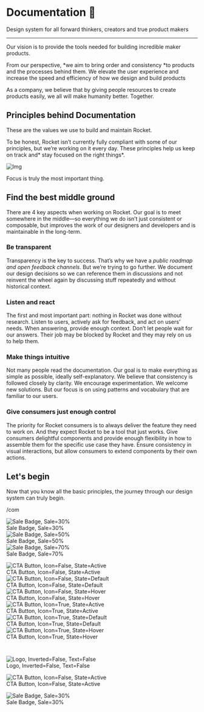 
# Documentation 🚀

Design system for all forward thinkers, creators and true product makers

---

Our vision is to provide the tools needed for building incredible maker products.

From our perspective, *we aim to bring order and consistency *to products and the processes behind them. We elevate the user experience and increase the speed and efficiency of how we design and build products

As a company, we believe that by giving people resources to create products easily, we all will make humanity better. Together.

## Principles behind Documentation

These are the values we use to build and maintain Rocket.

To be honest, Rocket isn’t currently fully compliant with some of our principles, but we’re working on it every day. These principles help us keep on track and* stay focused on the right things*.

![Img](https://studio-assets.supernova.io/design-systems/14533/9289758a-6300-472a-bbc6-a57098081abf.jpeg)

Focus is truly the most important thing.

## Find the best middle ground

There are 4 key aspects when working on Rocket. Our goal is to meet somewhere in the middle—so everything we do isn’t just consistent or composable, but improves the work of our designers and developers and is maintainable in the long-term.

### Be transparent

Transparency is the key to success. That’s why we have a *public roadmap and open feedback channels*. But we’re trying to go further. We document our design decisions so we can reference them in discussions and not reinvent the wheel again by discussing stuff repeatedly and without historical context.

### Listen and react

The first and most important part: nothing in Rocket was done without research. Listen to users, actively ask for feedback, and act on users’ needs. When answering, provide enough context. Don’t let people wait for our answers. Their job may be blocked by Rocket and they may rely on us to help them.

### Make things intuitive

Not many people read the documentation. Our goal is to make everything as simple as possible, ideally self-explanatory. We believe that consistency is followed closely by clarity. We encourage experimentation. We welcome new solutions. But our focus is on using patterns and vocabulary that are familiar to our users.

### Give consumers just enough control

The priority for Rocket consumers is to always deliver the feature they need to work on. And they expect Rocket to be a tool that just works. Give consumers delightful components and provide enough flexibility in how to assemble them for the specific use case they have. Ensure consistency in visual interactions, but allow consumers to extend components by their own actions.

## Let's begin

Now that you know all the basic principles, the journey through our design system can truly begin.

/com

  
![Sale Badge, Sale=30%](https://studio-assets.supernova.io/design-systems/14533/f8aaa648-dc35-4233-b752-572062e59163.png)  
Sale Badge, Sale=30%  
![Sale Badge, Sale=50%](https://studio-assets.supernova.io/design-systems/14533/e514d291-07d8-4e9d-a920-abe369fc2976.png)  
Sale Badge, Sale=50%  
![Sale Badge, Sale=70%](https://studio-assets.supernova.io/design-systems/14533/3f03b783-2fe8-49ad-9418-9cd6fcdbd9ce.png)  
Sale Badge, Sale=70%  


  
![CTA Button, Icon=False, State=Active](https://studio-assets.supernova.io/design-systems/14533/7deca7dc-ade7-4e73-8639-d169dc8017fa.png)  
CTA Button, Icon=False, State=Active  
![CTA Button, Icon=False, State=Default](https://studio-assets.supernova.io/design-systems/14533/5dbe0f12-27cc-4bdd-b28f-69ad8b9c5806.png)  
CTA Button, Icon=False, State=Default  
![CTA Button, Icon=False, State=Hover](https://studio-assets.supernova.io/design-systems/14533/27364e96-b441-43b0-9726-9a1dae64b38b.png)  
CTA Button, Icon=False, State=Hover  
![CTA Button, Icon=True, State=Active](https://studio-assets.supernova.io/design-systems/14533/6e48069a-bd99-4cc2-830c-a0267e52763d.png)  
CTA Button, Icon=True, State=Active  
![CTA Button, Icon=True, State=Default](https://studio-assets.supernova.io/design-systems/14533/bd10636e-576f-4b20-98bc-fb8fd23c9be8.png)  
CTA Button, Icon=True, State=Default  
![CTA Button, Icon=True, State=Hover](https://studio-assets.supernova.io/design-systems/14533/58ddca0e-0450-4842-a204-ac123b157fe6.png)  
CTA Button, Icon=True, State=Hover  


```javascript  
  
```

  
![Logo, Inverted=False, Text=False](https://studio-assets.supernova.io/design-systems/14533/f0c5a294-76f9-4594-9e74-9ea3727bcba4.png)  
Logo, Inverted=False, Text=False  


  
  


  
![CTA Button, Icon=False, State=Active](https://studio-assets.supernova.io/design-systems/14533/7deca7dc-ade7-4e73-8639-d169dc8017fa.png)  
CTA Button, Icon=False, State=Active  


  
![Sale Badge, Sale=30%](https://studio-assets.supernova.io/design-systems/14533/f8aaa648-dc35-4233-b752-572062e59163.png)  
Sale Badge, Sale=30%  
